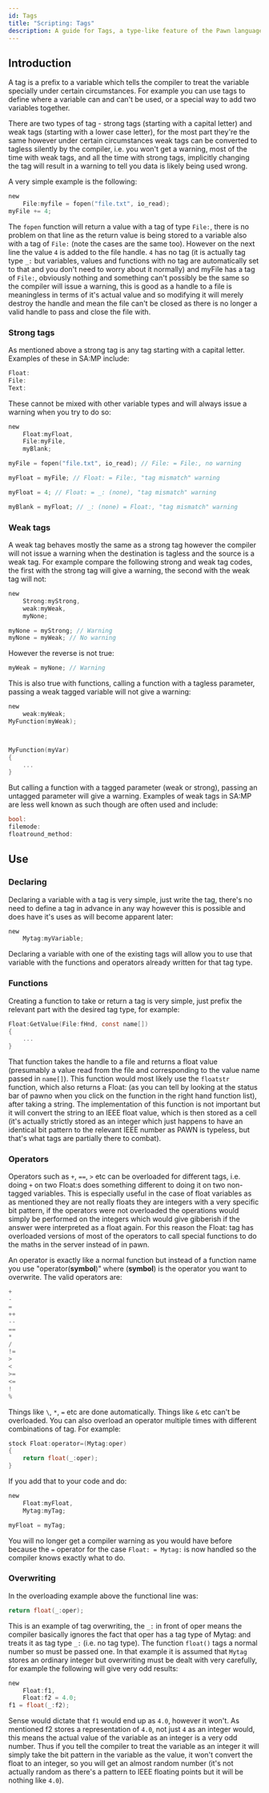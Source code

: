 ```yaml
---
id: Tags
title: "Scripting: Tags"
description: A guide for Tags, a type-like feature of the Pawn language providing safety features for working with values of different intent.
---
```


## Introduction

A tag is a prefix to a variable which tells the compiler to treat the variable specially under certain circumstances. For example you can use tags to define where a variable can and can't be used, or a special way to add two variables together.

There are two types of tag - strong tags (starting with a capital letter) and weak tags (starting with a lower case letter), for the most part they're the same however under certain circumstances weak tags can be converted to tagless silently by the compiler, i.e. you won't get a warning, most of the time with weak tags, and all the time with strong tags, implicitly changing the tag will result in a warning to tell you data is likely being used wrong.

A very simple example is the following:

```c
new
    File:myfile = fopen("file.txt", io_read);
myFile += 4;
```

The `fopen` function will return a value with a tag of type `File:`, there is no problem on that line as the return value is being stored to a variable also with a tag of `File:` (note the cases are the same too). However on the next line the value `4` is added to the file handle. `4` has no tag (it is actually tag type `_:` but variables, values and functions with no tag are automatically set to that and you don't need to worry about it normally) and myFile has a tag of `File:`, obviously nothing and something can't possibly be the same so the compiler will issue a warning, this is good as a handle to a file is meaningless in terms of it's actual value and so modifying it will merely destroy the handle and mean the file can't be closed as there is no longer a valid handle to pass and close the file with.

### Strong tags

As mentioned above a strong tag is any tag starting with a capital letter. Examples of these in SA:MP include:

```c
Float:
File:
Text:
```

These cannot be mixed with other variable types and will always issue a warning when you try to do so:

```c
new
    Float:myFloat,
    File:myFile,
    myBlank;

myFile = fopen("file.txt", io_read); // File: = File:, no warning

myFloat = myFile; // Float: = File:, "tag mismatch" warning

myFloat = 4; // Float: = _: (none), "tag mismatch" warning

myBlank = myFloat; // _: (none) = Float:, "tag mismatch" warning
```

### Weak tags

A weak tag behaves mostly the same as a strong tag however the compiler will not issue a warning when the destination is tagless and the source is a weak tag. For example compare the following strong and weak tag codes, the first with the strong tag will give a warning, the second with the weak tag will not:

```c
new
    Strong:myStrong,
    weak:myWeak,
    myNone;

myNone = myStrong; // Warning
myNone = myWeak; // No warning
```

However the reverse is not true:

```c
myWeak = myNone; // Warning
```

This is also true with functions, calling a function with a tagless parameter, passing a weak tagged variable will not give a warning:

```c
new
    weak:myWeak;
MyFunction(myWeak);



MyFunction(myVar)
{
    ...
}
```

But calling a function with a tagged parameter (weak or strong), passing an untagged parameter will give a warning. Examples of weak tags in SA:MP are less well known as such though are often used and include:

```c
bool:
filemode:
floatround_method:
```

## Use

### Declaring

Declaring a variable with a tag is very simple, just write the tag, there's no need to define a tag in advance in any way however this is possible and does have it's uses as will become apparent later:

```c
new
    Mytag:myVariable;
```

Declaring a variable with one of the existing tags will allow you to use that variable with the functions and operators already written for that tag type.

### Functions

Creating a function to take or return a tag is very simple, just prefix the relevant part with the desired tag type, for example:

```c
Float:GetValue(File:fHnd, const name[])
{
    ...
}
```

That function takes the handle to a file and returns a float value (presumably a value read from the file and corresponding to the value name passed in `name[]`). This function would most likely use the `floatstr` function, which also returns a Float: (as you can tell by looking at the status bar of pawno when you click on the function in the right hand function list), after taking a string. The implementation of this function is not important but it will convert the string to an IEEE float value, which is then stored as a cell (it's actually strictly stored as an integer which just happens to have an identical bit pattern to the relevant IEEE number as PAWN is typeless, but that's what tags are partially there to combat).

### Operators

Operators such as `+`, `==`, `>` etc can be overloaded for different tags, i.e. doing `+` on two Float:s does something different to doing it on two non-tagged variables. This is especially useful in the case of float variables as as mentioned they are not really floats they are integers with a very specific bit pattern, if the operators were not overloaded the operations would simply be performed on the integers which would give gibberish if the answer were interpreted as a float again. For this reason the Float: tag has overloaded versions of most of the operators to call special functions to do the maths in the server instead of in pawn.

An operator is exactly like a normal function but instead of a function name you use "operator(**symbol**)" where (**symbol**) is the operator you want to overwrite. The valid operators are:

```c
+
-
=
++
--
==
*
/
!=
>
<
>=
<=
!
%
```

Things like `\`, `*`, `=` etc are done automatically. Things like `&` etc can't be overloaded. You can also overload an operator multiple times with different combinations of tag. For example:

```c
stock Float:operator=(Mytag:oper)
{
    return float(_:oper);
}
```

If you add that to your code and do:

```c
new
    Float:myFloat,
    Mytag:myTag;

myFloat = myTag;
```

You will no longer get a compiler warning as you would have before because the `=` operator for the case `Float: = Mytag:` is now handled so the compiler knows exactly what to do.

### Overwriting

In the overloading example above the functional line was:

```c
return float(_:oper);
```

This is an example of tag overwriting, the `_:` in front of oper means the compiler basically ignores the fact that oper has a tag type of Mytag: and treats it as tag type `_:` (i.e. no tag type). The function `float()` tags a normal number so must be passed one. In that example it is assumed that `Mytag` stores an ordinary integer but overwriting must be dealt with very carefully, for example the following will give very odd results:

```c
new
    Float:f1,
    Float:f2 = 4.0;
f1 = float(_:f2);
```

Sense would dictate that `f1` would end up as `4.0`, however it won't. As mentioned f2 stores a representation of `4.0`, not just `4` as an integer would, this means the actual value of the variable as an integer is a very odd number. Thus if you tell the compiler to treat the variable as an integer it will simply take the bit pattern in the variable as the value, it won't convert the float to an integer, so you will get an almost random number (it's not actually random as there's a pattern to IEEE floating points but it will be nothing like `4.0`).
